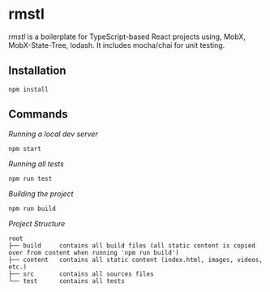 # rmstl

*rmstl* is a boilerplate for TypeScript-based React projects using, MobX, MobX-State-Tree, lodash. It includes mocha/chai for unit testing.

## Installation
```
npm install
```
## Commands
*Running a local dev server*
```
npm start
```

*Running all tests*
```
npm run test
```

*Building the project*
```
npm run build
```

*Project Structure*
```
root
├── build     contains all build files (all static content is copied over from content when running 'npm run build')
├── content   contains all static content (index.html, images, videos, etc.)
├── src       contains all sources files
└── test      contains all tests
```

